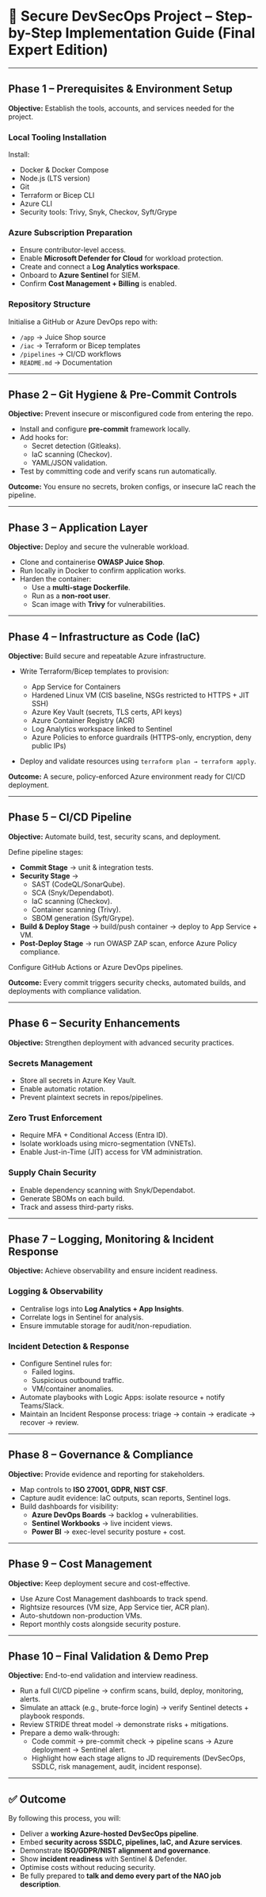 # 🔹 Secure DevSecOps Project – Step-by-Step Implementation Guide (Final Expert Edition)

---

## Phase 1 – Prerequisites & Environment Setup

**Objective:** Establish the tools, accounts, and services needed for the project.

### Local Tooling Installation
Install:
- Docker & Docker Compose
- Node.js (LTS version)
- Git
- Terraform or Bicep CLI
- Azure CLI
- Security tools: Trivy, Snyk, Checkov, Syft/Grype

### Azure Subscription Preparation
- Ensure contributor-level access.
- Enable **Microsoft Defender for Cloud** for workload protection.
- Create and connect a **Log Analytics workspace**.
- Onboard to **Azure Sentinel** for SIEM.
- Confirm **Cost Management + Billing** is enabled.

### Repository Structure
Initialise a GitHub or Azure DevOps repo with:
- `/app`        → Juice Shop source
- `/iac`        → Terraform or Bicep templates
- `/pipelines`  → CI/CD workflows
- `README.md`   → Documentation

---

## Phase 2 – Git Hygiene & Pre-Commit Controls

**Objective:** Prevent insecure or misconfigured code from entering the repo.

- Install and configure **pre-commit** framework locally.
- Add hooks for:
  - Secret detection (Gitleaks).
  - IaC scanning (Checkov).
  - YAML/JSON validation.
- Test by committing code and verify scans run automatically.

**Outcome:** You ensure no secrets, broken configs, or insecure IaC reach the pipeline.

---

## Phase 3 – Application Layer

**Objective:** Deploy and secure the vulnerable workload.

- Clone and containerise **OWASP Juice Shop**.
- Run locally in Docker to confirm application works.
- Harden the container:
  - Use a **multi-stage Dockerfile**.
  - Run as a **non-root user**.
  - Scan image with **Trivy** for vulnerabilities.

---

## Phase 4 – Infrastructure as Code (IaC)

**Objective:** Build secure and repeatable Azure infrastructure.

- Write Terraform/Bicep templates to provision:
  - App Service for Containers
  - Hardened Linux VM (CIS baseline, NSGs restricted to HTTPS + JIT SSH)
  - Azure Key Vault (secrets, TLS certs, API keys)
  - Azure Container Registry (ACR)
  - Log Analytics workspace linked to Sentinel
  - Azure Policies to enforce guardrails (HTTPS-only, encryption, deny public IPs)

- Deploy and validate resources using `terraform plan → terraform apply`.

**Outcome:** A secure, policy-enforced Azure environment ready for CI/CD deployment.

---

## Phase 5 – CI/CD Pipeline

**Objective:** Automate build, test, security scans, and deployment.

Define pipeline stages:

- **Commit Stage** → unit & integration tests.
- **Security Stage** →
  - SAST (CodeQL/SonarQube).
  - SCA (Snyk/Dependabot).
  - IaC scanning (Checkov).
  - Container scanning (Trivy).
  - SBOM generation (Syft/Grype).
- **Build & Deploy Stage** → build/push container → deploy to App Service + VM.
- **Post-Deploy Stage** → run OWASP ZAP scan, enforce Azure Policy compliance.

Configure GitHub Actions or Azure DevOps pipelines.

**Outcome:** Every commit triggers security checks, automated builds, and deployments with compliance validation.

---

## Phase 6 – Security Enhancements

**Objective:** Strengthen deployment with advanced security practices.

### Secrets Management
- Store all secrets in Azure Key Vault.
- Enable automatic rotation.
- Prevent plaintext secrets in repos/pipelines.

### Zero Trust Enforcement
- Require MFA + Conditional Access (Entra ID).
- Isolate workloads using micro-segmentation (VNETs).
- Enable Just-in-Time (JIT) access for VM administration.

### Supply Chain Security
- Enable dependency scanning with Snyk/Dependabot.
- Generate SBOMs on each build.
- Track and assess third-party risks.

---

## Phase 7 – Logging, Monitoring & Incident Response

**Objective:** Achieve observability and ensure incident readiness.

### Logging & Observability
- Centralise logs into **Log Analytics + App Insights**.
- Correlate logs in Sentinel for analysis.
- Ensure immutable storage for audit/non-repudiation.

### Incident Detection & Response
- Configure Sentinel rules for:
  - Failed logins.
  - Suspicious outbound traffic.
  - VM/container anomalies.
- Automate playbooks with Logic Apps: isolate resource + notify Teams/Slack.
- Maintain an Incident Response process: triage → contain → eradicate → recover → review.

---

## Phase 8 – Governance & Compliance

**Objective:** Provide evidence and reporting for stakeholders.

- Map controls to **ISO 27001, GDPR, NIST CSF**.
- Capture audit evidence: IaC outputs, scan reports, Sentinel logs.
- Build dashboards for visibility:
  - **Azure DevOps Boards** → backlog + vulnerabilities.
  - **Sentinel Workbooks** → live incident views.
  - **Power BI** → exec-level security posture + cost.

---

## Phase 9 – Cost Management

**Objective:** Keep deployment secure and cost-effective.

- Use Azure Cost Management dashboards to track spend.
- Rightsize resources (VM size, App Service tier, ACR plan).
- Auto-shutdown non-production VMs.
- Report monthly costs alongside security posture.

---

## Phase 10 – Final Validation & Demo Prep

**Objective:** End-to-end validation and interview readiness.

- Run a full CI/CD pipeline → confirm scans, build, deploy, monitoring, alerts.
- Simulate an attack (e.g., brute-force login) → verify Sentinel detects + playbook responds.
- Review STRIDE threat model → demonstrate risks + mitigations.
- Prepare a demo walk-through:
  - Code commit → pre-commit check → pipeline scans → Azure deployment → Sentinel alert.
  - Highlight how each stage aligns to JD requirements (DevSecOps, SSDLC, risk management, audit, incident response).

---

## ✅ Outcome

By following this process, you will:
- Deliver a **working Azure-hosted DevSecOps pipeline**.
- Embed **security across SSDLC, pipelines, IaC, and Azure services**.
- Demonstrate **ISO/GDPR/NIST alignment and governance**.
- Show **incident readiness** with Sentinel & Defender.
- Optimise costs without reducing security.
- Be fully prepared to **talk and demo every part of the NAO job description**.
